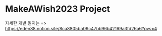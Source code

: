 # MakeAWish2023 Project

자세한 개발 일지는 => https://eden88.notion.site/8ca8805ba09c47bb96b42169a3fd26a6?pvs=4

